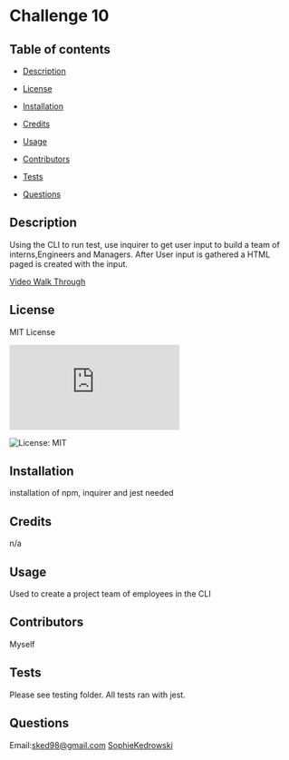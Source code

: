 # Challenge 10 

  ## Table of contents 

  - [Description](#description) 

  - [License](#license) 

  - [Installation](#installation) 

  - [Credits](#credits) 

  - [Usage](#usage) 

  - [Contributors](#contributors) 

  - [Tests](#tests) 

  - [Questions](#questions) 

  ## Description 
 Using the CLI to run test, use inquirer to get user input to build a team of interns,Engineers and Managers. After User input is gathered a HTML paged is created with the input. 

[Video Walk Through](https://www.youtube.com/video/Uvw6jJxrt48/edit)

  ## License 
 MIT License 

  ![License: MIT](https://www.mit.edu/~amini/LICENSE.md) 

  ![License: MIT](https://img.shields.io/badge/License-MIT-yellow.svg) 

  ## Installation 
 installation of npm, inquirer and jest needed 

  ## Credits 
 n/a 

  ## Usage 
 Used to create a project team of employees in the CLI 

  ## Contributors 
 Myself 

  ## Tests 
 Please see testing folder. All tests ran with jest. 

  ## Questions 
 Email:sked98@gmail.com 
 [SophieKedrowski](https://www.github.com/SophieKedrowski) 

